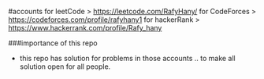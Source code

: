 #accounts
for leetCode > https://leetcode.com/RafyHany/
for CodeForces > https://codeforces.com/profile/rafyhany1
for hackerRank > https://www.hackerrank.com/profile/Rafy_hany

###importance of this repo
* this repo has solution for problems in those accounts .. to make all solution open for all people.
